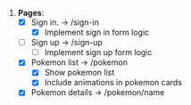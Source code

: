 1.  **Pages**:
    - [x] Sign in. -> /sign-in
        - [x] Implement sign in form logic 
    - [ ] Sign up -> /sign-up
        - [ ] Implement sign up form logic 
    - [x] Pokemon list -> /pokemon
      - [x] Show pokemon list
      - [x] Include animations in pokemon cards
    - [x] Pokemon details -> /pokemon/name
